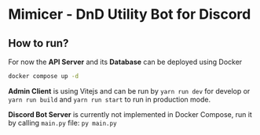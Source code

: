 # Mimicer - DnD Utility Bot for Discord
## How to run?
For now the **API Server** and its **Database** can be deployed using Docker
```bash
docker compose up -d
```
**Admin Client** is using Vitejs and can be run by `yarn run dev` for develop or `yarn run build` and `yarn run start` to run in production mode.

**Discord Bot Server** is currently not implemented in Docker Compose, run it by calling `main.py` file: `py main.py`
